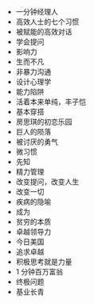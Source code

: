 - 一分钟经理人
- 高效人士的七个习惯
- 被赋能的高效对话
- 学会提问
- 影响力
- 生而不凡
- 非暴力沟通
- 设计心理学
- 能力陷阱
- 活着本来单纯，丰子恺
- 基本穿搭
- 房思琪的初恋乐园
- 巨人的陨落
- 被讨厌的勇气
- 微习惯
- 先知
- 精力管理
- 改变提问，改变人生
- 改变一切
- 疾病的隐喻
- 成为
- 贫穷的本质
- 卓越领导力
- 今日美国
- 追求卓越
- 积极思考就是力量
- 1 分钟百万富翁
- 终极问题
- 基业长青
